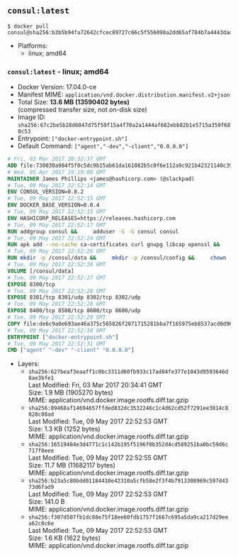 ## `consul:latest`

```console
$ docker pull consul@sha256:b3b5b94fa72642cfcec89727c66c5f556098a2dd65af784b7a4443daddf7a90a
```

-	Platforms:
	-	linux; amd64

### `consul:latest` - linux; amd64

-	Docker Version: 17.04.0-ce
-	Manifest MIME: `application/vnd.docker.distribution.manifest.v2+json`
-	Total Size: **13.6 MB (13590402 bytes)**  
	(compressed transfer size, not on-disk size)
-	Image ID: `sha256:67c2be5b28d6047d75f59f15a4f70a2a1444af682ebb82b1e5715a359f688c53`
-	Entrypoint: `["docker-entrypoint.sh"]`
-	Default Command: `["agent","-dev","-client","0.0.0.0"]`

```dockerfile
# Fri, 03 Mar 2017 20:32:37 GMT
ADD file:730030a984f5f0c5dc9b15ab61da161082b5c0f6e112a9c921b42321140c3927 in / 
# Wed, 05 Apr 2017 19:19:00 GMT
MAINTAINER James Phillips <james@hashicorp.com> (@slackpad)
# Tue, 09 May 2017 22:52:14 GMT
ENV CONSUL_VERSION=0.8.2
# Tue, 09 May 2017 22:52:15 GMT
ENV DOCKER_BASE_VERSION=0.0.4
# Tue, 09 May 2017 22:52:15 GMT
ENV HASHICORP_RELEASES=https://releases.hashicorp.com
# Tue, 09 May 2017 22:52:17 GMT
RUN addgroup consul &&     adduser -S -G consul consul
# Tue, 09 May 2017 22:52:24 GMT
RUN apk add --no-cache ca-certificates curl gnupg libcap openssl &&     gpg --recv-keys 91A6E7F85D05C65630BEF18951852D87348FFC4C &&     mkdir -p /tmp/build &&     cd /tmp/build &&     wget ${HASHICORP_RELEASES}/docker-base/${DOCKER_BASE_VERSION}/docker-base_${DOCKER_BASE_VERSION}_linux_amd64.zip &&     wget ${HASHICORP_RELEASES}/docker-base/${DOCKER_BASE_VERSION}/docker-base_${DOCKER_BASE_VERSION}_SHA256SUMS &&     wget ${HASHICORP_RELEASES}/docker-base/${DOCKER_BASE_VERSION}/docker-base_${DOCKER_BASE_VERSION}_SHA256SUMS.sig &&     gpg --batch --verify docker-base_${DOCKER_BASE_VERSION}_SHA256SUMS.sig docker-base_${DOCKER_BASE_VERSION}_SHA256SUMS &&     grep ${DOCKER_BASE_VERSION}_linux_amd64.zip docker-base_${DOCKER_BASE_VERSION}_SHA256SUMS | sha256sum -c &&     unzip docker-base_${DOCKER_BASE_VERSION}_linux_amd64.zip &&     cp bin/gosu bin/dumb-init /bin &&     wget ${HASHICORP_RELEASES}/consul/${CONSUL_VERSION}/consul_${CONSUL_VERSION}_linux_amd64.zip &&     wget ${HASHICORP_RELEASES}/consul/${CONSUL_VERSION}/consul_${CONSUL_VERSION}_SHA256SUMS &&     wget ${HASHICORP_RELEASES}/consul/${CONSUL_VERSION}/consul_${CONSUL_VERSION}_SHA256SUMS.sig &&     gpg --batch --verify consul_${CONSUL_VERSION}_SHA256SUMS.sig consul_${CONSUL_VERSION}_SHA256SUMS &&     grep consul_${CONSUL_VERSION}_linux_amd64.zip consul_${CONSUL_VERSION}_SHA256SUMS | sha256sum -c &&     unzip -d /bin consul_${CONSUL_VERSION}_linux_amd64.zip &&     cd /tmp &&     rm -rf /tmp/build &&     apk del gnupg openssl &&     rm -rf /root/.gnupg
# Tue, 09 May 2017 22:52:26 GMT
RUN mkdir -p /consul/data &&     mkdir -p /consul/config &&     chown -R consul:consul /consul
# Tue, 09 May 2017 22:52:26 GMT
VOLUME [/consul/data]
# Tue, 09 May 2017 22:52:27 GMT
EXPOSE 8300/tcp
# Tue, 09 May 2017 22:52:28 GMT
EXPOSE 8301/tcp 8301/udp 8302/tcp 8302/udp
# Tue, 09 May 2017 22:52:28 GMT
EXPOSE 8400/tcp 8500/tcp 8600/tcp 8600/udp
# Tue, 09 May 2017 22:52:29 GMT
COPY file:de6c9a0e693ae46a375c565826f2071715281bba7f165975eb8537acd0d96ff4 in /usr/local/bin/docker-entrypoint.sh 
# Tue, 09 May 2017 22:52:30 GMT
ENTRYPOINT ["docker-entrypoint.sh"]
# Tue, 09 May 2017 22:52:31 GMT
CMD ["agent" "-dev" "-client" "0.0.0.0"]
```

-	Layers:
	-	`sha256:627beaf3eaaff1c0bc3311d60fb933c17ad04fe377e1043d9593646d8ae3bfe1`  
		Last Modified: Fri, 03 Mar 2017 20:34:41 GMT  
		Size: 1.9 MB (1905270 bytes)  
		MIME: application/vnd.docker.image.rootfs.diff.tar.gzip
	-	`sha256:89468af14694657ffded832dc3532246c1c4d62cd52f7291ee3814c8028c08ad`  
		Last Modified: Tue, 09 May 2017 22:52:53 GMT  
		Size: 1.3 KB (1252 bytes)  
		MIME: application/vnd.docker.image.rootfs.diff.tar.gzip
	-	`sha256:16519484e3d4771c1c142b195f5196f0b352d4cd589251ba0bc59d6c717f0eee`  
		Last Modified: Tue, 09 May 2017 22:52:55 GMT  
		Size: 11.7 MB (11682117 bytes)  
		MIME: application/vnd.docker.image.rootfs.diff.tar.gzip
	-	`sha256:b23a5c80bdd01184410e42310a5cfb58e2f3f4b7913308969c597d4373d6fad9`  
		Last Modified: Tue, 09 May 2017 22:52:53 GMT  
		Size: 141.0 B  
		MIME: application/vnd.docker.image.rootfs.diff.tar.gzip
	-	`sha256:f307d507fb1dc88e75f18ee60fdb1757f1667c695a5da9ca217d29eea62c0c6e`  
		Last Modified: Tue, 09 May 2017 22:52:53 GMT  
		Size: 1.6 KB (1622 bytes)  
		MIME: application/vnd.docker.image.rootfs.diff.tar.gzip
